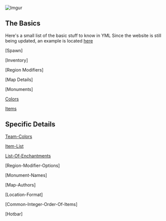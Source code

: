 ![Imgur](https://i.imgur.com/4cWNFD2.png)

## The Basics

Here's a small list of the basic stuff to know in YML
Since the website is still being updated, an example is located [here](https://github.com/TGN-Minecraft/docs/blob/master/example.yml)

[Spawn]

[Inventory]

[Region Modifiers]

[Map Details]

[Monuments]

[Colors](https://tgn-minecraft.github.io/docs/colours)

[Items](https://tgn-minecraft.github.io/docs/i)


## Specific Details

[Team-Colors](https://tgn-minecraft.github.io/docs/colours)

[Item-List](https://tgn-minecraft.github.io/docs/items)

[List-Of-Enchantments](https://tgn-minecraft.github.io/docs/enchantments)

[Region-Modifier-Options]

[Monument-Names]

[Map-Authors]

[Location-Format]

[Common-Integer-Order-Of-Items]

[Hotbar]

